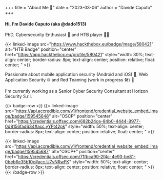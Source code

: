 +++
title = "About Me 👋"
date = "2023-03-06"
author = "Davide Caputo"
+++


#### Hi, I'm Davide Caputo (aka @dado1513)

PhD, Cybersecurity Enthusiast 🤩 and HTB player 👨‍💻



{{< linked-image 
    src="https://www.hackthebox.eu/badge/image/580421" 
    alt="HTB Badge"  position="center"
    href="https://app.hackthebox.eu/profile/580421" 
    style="width: 30%; text-align: center; border-radius: 8px; text-align: center; position: relative; float: center; "  >}}

Passionate about mobile application security (Android and iOS) 📱, Web Application Security 🌐 and Red Teaming (work in progress 🛠) 🔴


I'm currently working as a Senior Cyber Security Consultant at Horizon Security S.r.l.




{{< badge-row >}}
{{< linked-image 
    src="https://api.accredible.com/v1/frontend/credential_website_embed_image/badge/159545648" 
    alt="OSCP"  position="center"
    href="https://credentials.offsec.com/682b24ce-84b0-4444-8977-0d8156fad634#acc.yYFt42pk" 
    style="width: 50%; text-align: center; border-radius: 8px; text-align: center; position: relative; float: center; "  >}}

{{< linked-image 
    src="https://api.accredible.com/v1/frontend/credential_website_embed_image/badge/159545687"
    alt="OSCP+"  position="center"
    href="https://credentials.offsec.com/71fbca90-2f4c-4e93-be81-0beb6e35b10c#acc.U7vNRwFK" 
    style="width: 50%; text-align: center; border-radius: 8px; text-align: center; position: relative; float: center; "  >}}
{{< /badge-row >}}